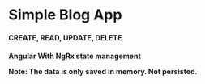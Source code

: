<h1> Simple Blog App </h1>
<h4> CREATE, READ, UPDATE, DELETE <h4>
<p> Angular With NgRx state management</p>
  
<p>Note: The data is only saved in memory. Not persisted. </p>
